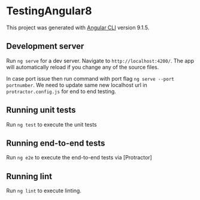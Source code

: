 # TestingAngular8

This project was generated with [Angular CLI](https://github.com/angular/angular-cli) version 9.1.5.

## Development server

Run `ng serve` for a dev server. Navigate to `http://localhost:4200/`. The app will automatically reload if you change any of the source files.

In case port issue then run command with port flag `ng serve --port portnumber`.
We need to update same new localhost url in `protractor.config.js` for end to end testing.

## Running unit tests

Run `ng test` to execute the unit tests

## Running end-to-end tests

Run `ng e2e` to execute the end-to-end tests via [Protractor]

## Running lint

Run `ng lint` to execute linting.